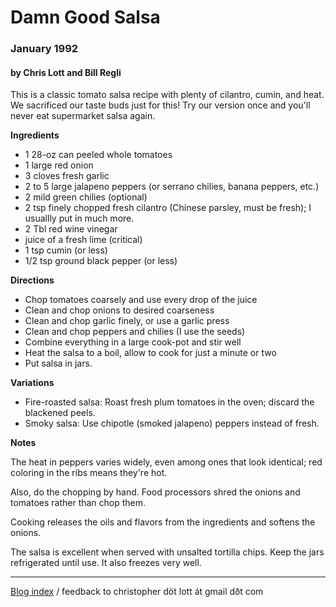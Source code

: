 # Damn Good Salsa

### January 1992

#### by Chris Lott and Bill Regli 

This is a classic tomato salsa recipe with plenty of cilantro, cumin,
and heat.  We sacrificed our taste buds just for this!  Try our
version once and you'll never eat supermarket salsa again. 

__Ingredients__

* 1 28-oz can peeled whole tomatoes
* 1 large red onion
* 3 cloves fresh garlic
* 2 to 5 large jalapeno peppers (or serrano chilies, banana peppers, etc.)
* 2 mild green chilies (optional)
* 2 tsp finely chopped fresh cilantro (Chinese parsley, must be fresh);
    I usuallly put in much more.
* 2 Tbl red wine vinegar
* juice of a fresh lime (critical)
* 1 tsp cumin (or less)
* 1/2 tsp ground black pepper (or less)

__Directions__

* Chop tomatoes coarsely and use every drop of the juice
* Clean and chop onions to desired coarseness
* Clean and chop garlic finely, or use a garlic press 
* Clean and chop peppers and chilies (I use the seeds)
* Combine everything in a large cook-pot and stir well
* Heat the salsa to a boil, allow to cook for just a minute or two
* Put salsa in jars.

__Variations__

* Fire-roasted salsa: Roast fresh plum tomatoes in the oven;
discard the blackened peels.
*  Smoky salsa: Use chipotle (smoked jalapeno) peppers instead of fresh.

__Notes__

The heat in peppers varies widely, even among ones that look
identical; red coloring in the ribs means they're hot.

Also, do the chopping by hand.  Food processors shred the
onions and tomatoes rather than chop them.

Cooking releases the oils and flavors from the ingredients
and softens the onions.

The salsa is excellent when served with unsalted tortilla chips.
Keep the jars refrigerated until use.  It also freezes very well.

---

[Blog index](../index.html) / feedback to christopher d&ouml;t lott &aacute;t gmail d&eth;t&nbsp;com
